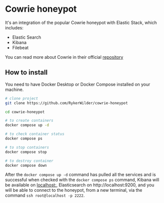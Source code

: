 # Cowrie honeypot

It's an integration of the popular Cowrie honeypot with Elastic Stack, which includes:
- Elastic Search
- Kibana
- Filebeat

You can read more about Cowrie in their official [repository](https://github.com/cowrie/cowrie)

## How to install
You need to have Docker Desktop or Docker Compose installed on your machine.

```bash
# clone project
git clone https://github.com/RykerWilder/cowrie-honeypot

cd cowrie-honeypot

# to create containers
docker compose up -d 

# to check container status
docker compose ps

# to stop containers
docker compose stop

# to destroy container
docker compose down
```

After the `docker compose up -d` command has pulled all the services and is successful when checked with the `docker compose ps` command, Kibana will be available on [localhost:](http://localhost:5601), Elasticsearch on http://localhost:9200, and you will be able to connect to the honeypot, from a new terminal, via the command `ssh root@localhost -p 2222`.